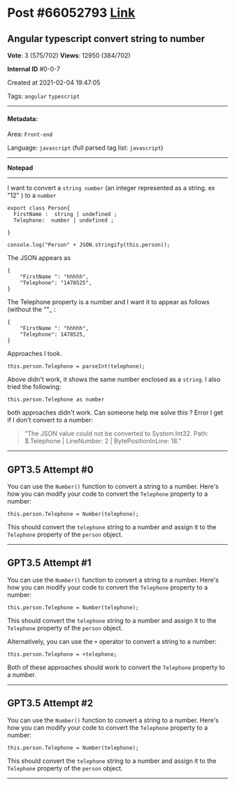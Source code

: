 
# Post \#66052793 [Link](https://stackoverflow.com/questions/66052793/)

## Angular typescript convert string to number

**Vote**: 3 (575/702) **Views**: 12950 (384/702) 

**Internal ID** \#0-0-7

Created at 2021-02-04 19:47:05

Tags: `angular` `typescript`

----------

#### Metadata:

Area: `Front-end`

Language: `javascript` (full parsed tag list: `javascript`)

----------

**Notepad**


----------

I want to convert a `string number` (an integer represented as a string. ex "12" ) to a `number`

```
export class Person{
  FirstName :  string | undefined ;
  Telephone:  number | undefined ;

}
```


```
console.log("Person" + JSON.stringify(this.person));
```

The JSON appears as
```
{
    "FirstName ": "hhhhh",
    "Telephone": "1478525",
}
```

The Telephone property is a number and I want it to appear as follows (without the ""_ :
```
{
    "FirstName ": "hhhhh",
    "Telephone": 1478525,
}
```

Approaches I took.
```
this.person.Telephone = parseInt(telephone);
```

Above didn't work, it shows the same number enclosed as a `string`. I also tried the following:
```
this.person.Telephone as number
```

both approaches didn't work. Can someone help me solve this ?
Error I get if I don't convert to a number:
> "The JSON value could not be converted to System.Int32. Path:
$.Telephone | LineNumber: 2 | BytePositionInLine: 18."


----------
        
## GPT3.5 Attempt \#0

You can use the `Number()` function to convert a string to a number. Here's how you can modify your code to convert the `Telephone` property to a number:

```
this.person.Telephone = Number(telephone);
```

This should convert the `telephone` string to a number and assign it to the `Telephone` property of the `person` object.

--------

## GPT3.5 Attempt \#1

You can use the `Number()` function to convert a string to a number. Here's how you can modify your code to convert the `Telephone` property to a number:

```
this.person.Telephone = Number(telephone);
```

This should convert the `telephone` string to a number and assign it to the `Telephone` property of the `person` object.

Alternatively, you can use the `+` operator to convert a string to a number:

```
this.person.Telephone = +telephone;
```

Both of these approaches should work to convert the `Telephone` property to a number.

--------

## GPT3.5 Attempt \#2

You can use the `Number()` function to convert a string to a number. Here's how you can modify your code to convert the `Telephone` property to a number:

```
this.person.Telephone = Number(telephone);
```

This should convert the `telephone` string to a number and assign it to the `Telephone` property of the `person` object.

--------
